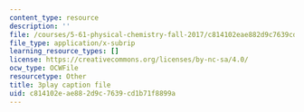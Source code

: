 ```yaml
---
content_type: resource
description: ''
file: /courses/5-61-physical-chemistry-fall-2017/c814102eae882d9c7639cd1b71f8899a_Z0ALwCckM24.srt
file_type: application/x-subrip
learning_resource_types: []
license: https://creativecommons.org/licenses/by-nc-sa/4.0/
ocw_type: OCWFile
resourcetype: Other
title: 3play caption file
uid: c814102e-ae88-2d9c-7639-cd1b71f8899a
---
```

